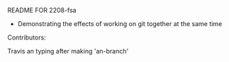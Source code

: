 README FOR 2208-fsa

- Demonstrating the effects of working on git together at the same time

Contributors:

Travis
an
typing after making 'an-branch'